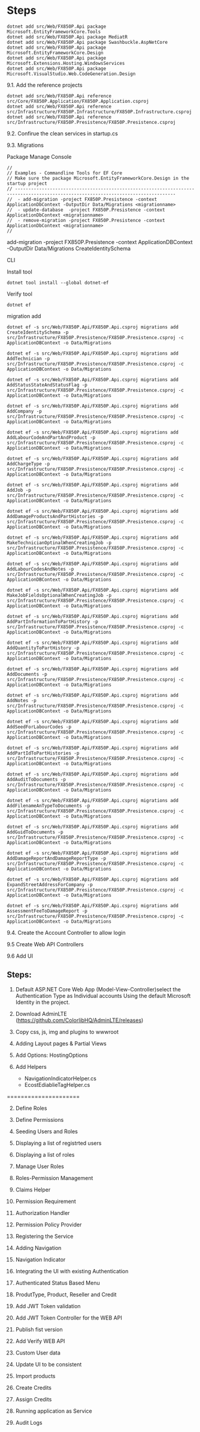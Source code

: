 
# Steps

```
dotnet add src/Web/FX850P.Api package Microsoft.EntityFrameworkCore.Tools
dotnet add src/Web/FX850P.Api package MediatR
dotnet add src/Web/FX850P.Api package Swashbuckle.AspNetCore
dotnet add src/Web/FX850P.Api package Microsoft.EntityFrameworkCore.Design
dotnet add src/Web/FX850P.Api package Microsoft.Extensions.Hosting.WindowsServices    
dotnet add src/Web/FX850P.Api package Microsoft.VisualStudio.Web.CodeGeneration.Design
```   

9.1. Add the reference projects

   ```
   dotnet add src/Web/FX850P.Api reference src/Core/FX850P.Application/FX850P.Application.csproj
   dotnet add src/Web/FX850P.Api reference src/Infrastructure/FX850P.Infrastructure/FX850P.Infrastructure.csproj
   dotnet add src/Web/FX850P.Api reference src/Infrastructure/FX850P.Presistence/FX850P.Presistence.csproj
   ```

9.2. Confirue the clean services in startup.cs

9.3. Migrations

Package Manage Console
```
//
// Examples - Commandline Tools for EF Core
// Make sure the package Microsoft.EntityFrameworkCore.Design in the startup project
// ----------------------------------------------------------------------------------------------------------------------------------
//  - add-migration -project FX850P.Presistence -context ApplicationDbContext -OutputDir Data/Migrations <migrationname>
//  - update-database  -project FX850P.Presistence -context ApplicationDbContext <migrationname>
//  - remove-migration -project FX850P.Presistence -context ApplicationDbContext <migrationname>
//
```

add-migration -project FX850P.Presistence -context ApplicationDBContext -OutputDir Data/Migrations CreateIdentitySchema

CLI

Install tool

```
dotnet tool install --global dotnet-ef
```

Verify tool

```
dotnet ef
```

migration add
```
dotnet ef -s src/Web/FX850P.Api/FX850P.Api.csproj migrations add CreateIdentitySchema -p src/Infrastructure/FX850P.Presistence/FX850P.Presistence.csproj -c ApplicationDBContext -o Data/Migrations

dotnet ef -s src/Web/FX850P.Api/FX850P.Api.csproj migrations add AddTechnician -p src/Infrastructure/FX850P.Presistence/FX850P.Presistence.csproj -c ApplicationDBContext -o Data/Migrations

dotnet ef -s src/Web/FX850P.Api/FX850P.Api.csproj migrations add AddStatusStateAndStatusFlag -p src/Infrastructure/FX850P.Presistence/FX850P.Presistence.csproj -c ApplicationDBContext -o Data/Migrations

dotnet ef -s src/Web/FX850P.Api/FX850P.Api.csproj migrations add AddCompany -p src/Infrastructure/FX850P.Presistence/FX850P.Presistence.csproj -c ApplicationDBContext -o Data/Migrations

dotnet ef -s src/Web/FX850P.Api/FX850P.Api.csproj migrations add AddLabourCodeAndPartAndProduct -p src/Infrastructure/FX850P.Presistence/FX850P.Presistence.csproj -c ApplicationDBContext -o Data/Migrations

dotnet ef -s src/Web/FX850P.Api/FX850P.Api.csproj migrations add AddChargeType -p src/Infrastructure/FX850P.Presistence/FX850P.Presistence.csproj -c ApplicationDBContext -o Data/Migrations

dotnet ef -s src/Web/FX850P.Api/FX850P.Api.csproj migrations add AddJob -p src/Infrastructure/FX850P.Presistence/FX850P.Presistence.csproj -c ApplicationDBContext -o Data/Migrations

dotnet ef -s src/Web/FX850P.Api/FX850P.Api.csproj migrations add AddDamageProductsAndPartHistories -p src/Infrastructure/FX850P.Presistence/FX850P.Presistence.csproj -c ApplicationDBContext -o Data/Migrations

dotnet ef -s src/Web/FX850P.Api/FX850P.Api.csproj migrations add MakeTechnicianOptinalWhenCreatingJob -p src/Infrastructure/FX850P.Presistence/FX850P.Presistence.csproj -c ApplicationDBContext -o Data/Migrations

dotnet ef -s src/Web/FX850P.Api/FX850P.Api.csproj migrations add AddLabourCodesAndNotes -p src/Infrastructure/FX850P.Presistence/FX850P.Presistence.csproj -c ApplicationDBContext -o Data/Migrations

dotnet ef -s src/Web/FX850P.Api/FX850P.Api.csproj migrations add MakeJobFieldsOptionalWhenCreatingJob -p src/Infrastructure/FX850P.Presistence/FX850P.Presistence.csproj -c ApplicationDBContext -o Data/Migrations

dotnet ef -s src/Web/FX850P.Api/FX850P.Api.csproj migrations add AddPartInformationToPartHistory -p src/Infrastructure/FX850P.Presistence/FX850P.Presistence.csproj -c ApplicationDBContext -o Data/Migrations

dotnet ef -s src/Web/FX850P.Api/FX850P.Api.csproj migrations add AddQuantityToPartHistory -p src/Infrastructure/FX850P.Presistence/FX850P.Presistence.csproj -c ApplicationDBContext -o Data/Migrations

dotnet ef -s src/Web/FX850P.Api/FX850P.Api.csproj migrations add AddDocuments -p src/Infrastructure/FX850P.Presistence/FX850P.Presistence.csproj -c ApplicationDBContext -o Data/Migrations

dotnet ef -s src/Web/FX850P.Api/FX850P.Api.csproj migrations add AddNotes -p src/Infrastructure/FX850P.Presistence/FX850P.Presistence.csproj -c ApplicationDBContext -o Data/Migrations

dotnet ef -s src/Web/FX850P.Api/FX850P.Api.csproj migrations add AddSeedForLabourCodes -p src/Infrastructure/FX850P.Presistence/FX850P.Presistence.csproj -c ApplicationDBContext -o Data/Migrations

dotnet ef -s src/Web/FX850P.Api/FX850P.Api.csproj migrations add AddPartIdToPartHistories -p src/Infrastructure/FX850P.Presistence/FX850P.Presistence.csproj -c ApplicationDBContext -o Data/Migrations

dotnet ef -s src/Web/FX850P.Api/FX850P.Api.csproj migrations add AddAuditToDocuments -p src/Infrastructure/FX850P.Presistence/FX850P.Presistence.csproj -c ApplicationDBContext -o Data/Migrations

dotnet ef -s src/Web/FX850P.Api/FX850P.Api.csproj migrations add AddFilenameAnTypeToDocuments -p src/Infrastructure/FX850P.Presistence/FX850P.Presistence.csproj -c ApplicationDBContext -o Data/Migrations

dotnet ef -s src/Web/FX850P.Api/FX850P.Api.csproj migrations add AddGuidToDocuments -p src/Infrastructure/FX850P.Presistence/FX850P.Presistence.csproj -c ApplicationDBContext -o Data/Migrations

dotnet ef -s src/Web/FX850P.Api/FX850P.Api.csproj migrations add AddDamageReportAndDamageReportType -p src/Infrastructure/FX850P.Presistence/FX850P.Presistence.csproj -c ApplicationDBContext -o Data/Migrations

dotnet ef -s src/Web/FX850P.Api/FX850P.Api.csproj migrations add ExpandStreetAddressForCompany -p src/Infrastructure/FX850P.Presistence/FX850P.Presistence.csproj -c ApplicationDBContext -o Data/Migrations

dotnet ef -s src/Web/FX850P.Api/FX850P.Api.csproj migrations add AssessmentFeeToDamageReport -p src/Infrastructure/FX850P.Presistence/FX850P.Presistence.csproj -c ApplicationDBContext -o Data/Migrations

```


9.4. Create the Account Controller to allow login

9.5 Create Web API Controllers

9.6 Add UI 



## Steps:

1. Default ASP.NET Core Web App (Model-View-Controller)select the Authentication Type as Individual accounts
   Using the default Microsoft Identity in the project.

2. Download AdminLTE (https://github.com/ColorlibHQ/AdminLTE/releases)

3. Copy css, js, img and plugins to wwwroot

4. Adding Layout pages & Partial Views

5. Add Options: HostingOptions 

6. Add Helpers
	- NavigationIndicatorHelper.cs
	- EcostEdiablieTagHelper.cs



=====================


2. Define Roles

3. Define Permissions

4. Seeding Users and Roles

5. Displaying a list of registrted users 

6. Displaying a list of roles 

7. Manage User Roles

8. Roles-Permission Management

9. Claims Helper

10. Permission Requirement

11. Authorization Handler

12. Permission Policy Provider

13. Registering the Service


17. Adding Navigation

19. Navigation Indicator

20. Integrating the UI with existing Authentication

21. Authenticated Status Based Menu

22. ProdutType, Product, Reseller and Credit



24. Add JWT Token validation

25. Add JWT Token Controller for the WEB API

26. Publish fist version

27. Add Verify WEB API

28. Custom User data

30. Update UI to be consistent

31. Import products

32. Create Credits

33. Assign Credits

34. Running application as Service

35. Audit Logs
